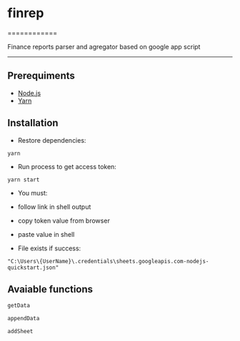 # finrep
============

Finance reports parser and agregator based on google app script

------------

Prerequiments
------------
* [Node.js](https://nodejs.org)
* [Yarn](https://yarnpkg.com)


Installation
------------
* Restore dependencies:
```
yarn
```

* Run process to get access token:
```
yarn start
```

* You must:
 * follow link in shell output
 * copy token value from browser
 * paste value in shell

* File exists if success:
```
"C:\Users\{UserName}\.credentials\sheets.googleapis.com-nodejs-quickstart.json"
```

Avaiable functions
-------------
```javascript
getData
```
```javascript
appendData
```
```javascript
addSheet
```
